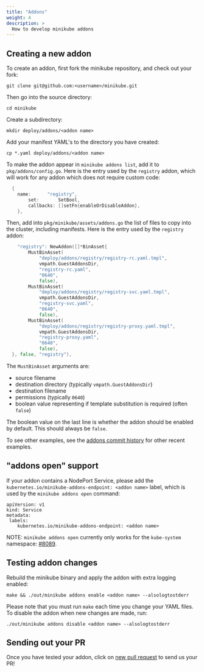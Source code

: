 ```yaml
---
title: "Addons"
weight: 4
description: >
  How to develop minikube addons
---
```


## Creating a new addon

To create an addon, first fork the minikube repository, and check out your fork:

`git clone git@github.com:<username>/minikube.git`

Then go into the source directory:

`cd minikube`

Create a subdirectory:

`mkdir deploy/addons/<addon name>`

Add your manifest YAML's to the directory you have created:

`cp *.yaml deploy/addons/<addon name>`

To make the addon appear in `minikube addons list`, add it to `pkg/addons/config.go`. Here is the entry used by the `registry` addon, which will work for any addon which does not require custom code:

```go
  {
    name:      "registry",
		set:       SetBool,
		callbacks: []setFn{enableOrDisableAddon},
	},
```

Then, add into `pkg/minikube/assets/addons.go` the list of files to copy into the cluster, including manifests. Here is the entry used by the `registry` addon:

```go
	"registry": NewAddon([]*BinAsset{
		MustBinAsset(
			"deploy/addons/registry/registry-rc.yaml.tmpl",
			vmpath.GuestAddonsDir,
			"registry-rc.yaml",
			"0640",
			false),
		MustBinAsset(
			"deploy/addons/registry/registry-svc.yaml.tmpl",
			vmpath.GuestAddonsDir,
			"registry-svc.yaml",
			"0640",
			false),
		MustBinAsset(
			"deploy/addons/registry/registry-proxy.yaml.tmpl",
			vmpath.GuestAddonsDir,
			"registry-proxy.yaml",
			"0640",
			false),
  }, false, "registry"),
```

The `MustBinAsset` arguments are:

* source filename
* destination directory (typically `vmpath.GuestAddonsDir`)
* destination filename
* permissions (typically `0640`)
* boolean value representing if template substitution is required (often `false`)

The boolean value on the last line is whether the addon should be enabled by default. This should always be `false`.

To see other examples, see the [addons commit history](https://github.com/kubernetes/minikube/commits/master/deploy/addons) for other recent examples.

## "addons open" support

If your addon contains a NodePort Service, please add the `kubernetes.io/minikube-addons-endpoint: <addon name>` label, which is used by the  `minikube addons open` command:

```
apiVersion: v1
kind: Service
metadata:
 labels:
    kubernetes.io/minikube-addons-endpoint: <addon name>
```

NOTE: `minikube addons open` currently only works for the `kube-system` namespace: [#8089](https://github.com/kubernetes/minikube/issues/8089).

## Testing addon changes

Rebuild the minikube binary and apply the addon with extra logging enabled:

```shell
make && ./out/minikube addons enable <addon name> --alsologtostderr
```

Please note that you must run `make` each time you change your YAML files. To disable the addon when new changes are made, run:

```shell
./out/minikube addons disable <addon name> --alsologtostderr
```

## Sending out your PR

Once you have tested your addon, click on [new pull request](https://github.com/kubernetes/minikube/compare) to send us your PR!
